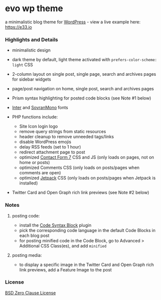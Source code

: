 # evo wp theme

a minimalistic blog theme for [WordPress](https://wordpress.org) - view a live example here: https://e33.io


### Highlights and Details

- minimalistic design

- dark theme by default, light theme activated with `prefers-color-scheme: light` CSS

- 2-column layout on single post, single page, search and archives pages for sidebar widgets

- page/post navigation on home, single post, search and archives pages

- Prism syntax highlighting for posted code blocks (see Note #1 below)

- [Inter](https://rsms.me/inter) and [SovranMono](https://github.com/e33io/sovran-fonts/tree/main/SovranMono) fonts

- PHP functions include:
	- Site Icon login logo
	- remove query strings from static resources
	- header cleanup to remove unneeded tags/links
	- disable WordPress emojis
	- delay RSS feeds (set to 1 hour)
	- redirect attachment page to post
	- optimized [Contact Form 7](https://contactform7.com) CSS and JS (only loads on pages, not on home or posts)
	- optimized Comments CSS (only loads on posts/pages when comments are open)
	- optimized [Jetpack](https://wordpress.org/plugins/jetpack) CSS (only loads on posts/pages when Jetpack is installed)

- Twitter Card and Open Graph rich link previews (see Note #2 below)

### Notes

1) posting code:
	- install the [Code Syntax Block](https://wordpress.org/plugins/code-syntax-block) plugin 
	- pick the corresponding code language in the default Code Blocks in each blog post
	- for posting minified code in the Code Block, go to Advanced > Additional CSS Class(es), and add `minified`

2) posting media:
	- to display a specific image in the Twitter Card and Open Graph rich link previews, add a Feature Image to the post

### License
[BSD Zero Clause License](https://github.com/e33io/evo-wp-theme/blob/main/LICENSE)
